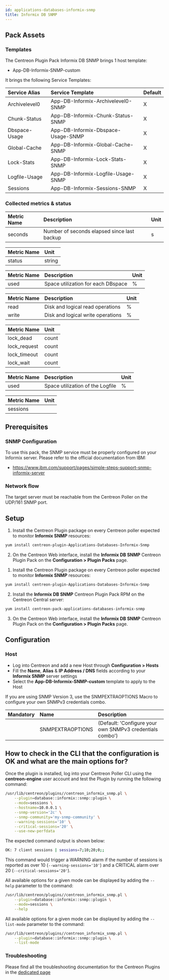 ```yaml
---
id: applications-databases-informix-snmp
title: Informix DB SNMP
---
```


## Pack Assets

### Templates

The Centreon Plugin Pack Informix DB SNMP brings 1 host template:
* App-DB-Informix-SNMP-custom

It brings the following Service Templates:

| Service Alias | Service Template                   | Default |
|:--------------|:-----------------------------------|:--------|
| Archivelevel0 | App-DB-Informix-Archivelevel0-SNMP | X       |
| Chunk-Status  | App-DB-Informix-Chunk-Status-SNMP  | X       |
| Dbspace-Usage | App-DB-Informix-Dbspace-Usage-SNMP | X       |
| Global-Cache  | App-DB-Informix-Global-Cache-SNMP  | X       |
| Lock-Stats    | App-DB-Informix-Lock-Stats-SNMP    | X       |
| Logfile-Usage | App-DB-Informix-Logfile-Usage-SNMP | X       |
| Sessions      | App-DB-Informix-Sessions-SNMP      | X       |

### Collected metrics & status

<!--DOCUSAURUS_CODE_TABS-->

<!--Archivelevel0-->

| Metric Name | Description                                 | Unit |
|:------------|:--------------------------------------------|:-----|
| seconds     | Number of seconds elapsed since last backup | s    |

<!--Chunk-Status-->

| Metric Name | Unit   |
|:------------|:-------|
| status      | string |

<!--Dbspace-Usage-->

| Metric Name | Description                         | Unit |
|:------------|:------------------------------------|:-----|
| used        | Space utilization for each DBspace  | %    |

<!--Global-Cache-->

| Metric Name | Description                         | Unit |
|:------------|:------------------------------------|:-----|
| read        | Disk and logical read operations    |  %   |
| write       | Disk and logical write operations   |  %   |

<!--Lock-Stats-->

| Metric Name  | Unit   |
|:-------------|:-------|
| lock_dead    | count  |
| lock_request | count  |
| lock_timeout | count  |
| lock_wait    | count  |

<!--Logfile-Usage-->

| Metric Name | Description                         | Unit |
|:------------|:------------------------------------|:-----|
| used        | Space utilization of the Logfile    |  %   |

<!--Sessions-->

| Metric Name | Unit |
|:------------|:-----|
| sessions    |      |

<!--END_DOCUSAURUS_CODE_TABS-->

## Prerequisites

### SNMP Configuration

To use this pack, the SNMP service must be properly configured on your Informix
server. Please refer to the official documentation from IBM: 
* https://www.ibm.com/support/pages/simple-steps-support-snmp-informix-server

### Network flow

The target server must be reachable from the Centreon Poller on the UDP/161 SNMP
port.

## Setup

<!--DOCUSAURUS_CODE_TABS-->

<!--Online License-->

1. Install the Centreon Plugin package on every Centreon poller expected to monitor **Informix SNMP** resources:

```bash
yum install centreon-plugin-Applications-Databases-Informix-Snmp
```

2. On the Centreon Web interface, install the **Informix DB SNMP** Centreon Plugin Pack on the **Configuration > Plugin Packs** page.

<!--Offline License-->

1. Install the Centreon Plugin package on every Centreon poller expected to monitor **Informix SNMP** resources:

```bash
yum install centreon-plugin-Applications-Databases-Informix-Snmp
```

2. Install the **Informix DB SNMP** Centreon Plugin Pack RPM on the Centreon Central server:

 ```bash
yum install centreon-pack-applications-databases-informix-snmp
```

3. On the Centreon Web interface, install the **Informix DB SNMP** Centreon Plugin Pack on the **Configuration > Plugin Packs** page.

<!--END_DOCUSAURUS_CODE_TABS-->

## Configuration

### Host

* Log into Centreon and add a new Host through **Configuration > Hosts**
* Fill the **Name**, **Alias** & **IP Address / DNS** fields according to your **Informix SNMP** server settings
* Select the **App-DB-Informix-SNMP-custom** template to apply to the Host

If you are using SNMP Version 3, use the SNMPEXTRAOPTIONS Macro to configure
your own SNMPv3 credentials combo.

| Mandatory | Name             | Description                                              |
|:----------|:-----------------|:---------------------------------------------------------|
|           | SNMPEXTRAOPTIONS | (Default: 'Configure your own SNMPv3 credentials combo') |

## How to check in the CLI that the configuration is OK and what are the main options for? 

Once the plugin is installed, log into your Centreon Poller CLI using the 
**centreon-engine** user account and test the Plugin by running the following 
command:

```bash
/usr/lib/centreon/plugins//centreon_informix_snmp.pl \
    --plugin=database::informix::snmp::plugin \
    --mode=sessions \
    --hostname=10.0.0.1 \
    --snmp-version='2c' \
    --snmp-community='my-snmp-community' \
    --warning-sessions='10' \
    --critical-sessions='20' \
    --use-new-perfdata 
```

The expected command output is shown below:

```bash
OK: 7 client sessions | sessions=7;10;20;0;;
```

This command would trigger a WARNING alarm if the number of sessions is reported as over 10
(`--warning-sessions='10'`) and a CRITICAL alarm over 20 (`--critical-sessions='20'`).

All available options for a given mode can be displayed by adding the 
`--help` parameter to the command:

```bash
/usr/lib/centreon/plugins//centreon_informix_snmp.pl \
    --plugin=database::informix::snmp::plugin \
    --mode=sessions \
    --help
```

All available options for a given mode can be displayed by adding the 
`--list-mode` parameter to the command:

```bash
/usr/lib/centreon/plugins//centreon_informix_snmp.pl \
    --plugin=database::informix::snmp::plugin \
    --list-mode
```

### Troubleshooting

Please find all the troubleshooting documentation for the Centreon Plugins
in the [dedicated page](../tutorials/troubleshooting-plugins.html)